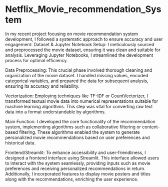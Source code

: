 # Netflix_Movie_recommendation_System
In my recent project focusing on movie recommendation system development, I followed a systematic approach to ensure accuracy and user engagement:
Dataset & Jupyter Notebook Setup: I meticulously sourced and preprocessed the movie dataset, ensuring it was clean and suitable for analysis. Leveraging Jupyter Notebooks, I streamlined the development process for optimal efficiency.

Data Preprocessing: This crucial phase involved thorough cleaning and organization of the movie dataset. I handled missing values, encoded categorical variables, and prepared the data for subsequent analysis, ensuring its accuracy and reliability.

Vectorization: Employing techniques like TF-IDF or CountVectorizer, I transformed textual movie data into numerical representations suitable for machine learning algorithms. This step was vital for converting raw text data into a format understandable by algorithms.

Main Function: I developed the core functionality of the recommendation system, implementing algorithms such as collaborative filtering or content-based filtering. These algorithms enabled the system to generate personalized movie recommendations based on user preferences and historical data.

Frontend/Streamlit: To enhance accessibility and user-friendliness, I designed a frontend interface using Streamlit. This interface allowed users to interact with the system seamlessly, providing inputs such as movie preferences and receiving personalized recommendations in return. Additionally, I incorporated features to display movie posters and titles along with the recommendations, enriching the user experience.
